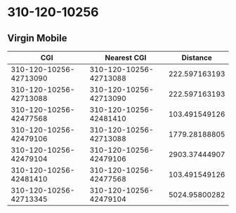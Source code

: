 # 310-120-10256
## Virgin Mobile


| CGI | Nearest CGI | Distance |
|-----|-------------|----------|
| 310-120-10256-42713090 | 310-120-10256-42713088 | 222.597163193 |
| 310-120-10256-42713088 | 310-120-10256-42713090 | 222.597163193 |
| 310-120-10256-42477568 | 310-120-10256-42481410 | 103.491549126 |
| 310-120-10256-42479106 | 310-120-10256-42713088 | 1779.28188805 |
| 310-120-10256-42479104 | 310-120-10256-42479106 | 2903.37444907 |
| 310-120-10256-42481410 | 310-120-10256-42477568 | 103.491549126 |
| 310-120-10256-42713345 | 310-120-10256-42479104 | 5024.95800282 |
